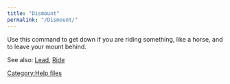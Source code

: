 ```yaml
---
title: "Dismount"
permalink: "/Dismount/"
---
```


Use this command to get down if you are riding something, like a horse,
and to leave your mount behind.

See also: [Lead](Lead "wikilink"), [Ride](Ride "wikilink")

[Category:Help files](Category:Help_files "wikilink")
